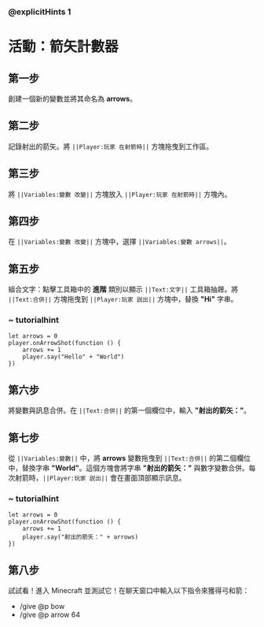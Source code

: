 ### @explicitHints 1

# 活動：箭矢計數器

## 第一步  
創建一個新的變數並將其命名為 **arrows**。

## 第二步  
記錄射出的箭矢。將 ``||Player:玩家 在射箭時||`` 方塊拖曳到工作區。

## 第三步  
將 ``||Variables:變數 改變||`` 方塊放入 ``||Player:玩家 在射箭時||`` 方塊內。

## 第四步  
在 ``||Variables:變數 改變||`` 方塊中，選擇 ``||Variables:變數 arrows||``。

## 第五步  
組合文字：點擊工具箱中的 **進階** 類別以顯示 ``||Text:文字||`` 工具箱抽屜。將 ``||Text:合併||`` 方塊拖曳到 ``||Player:玩家 説出||`` 方塊中，替換 **"Hi"** 字串。

### ~ tutorialhint
```blocks
let arrows = 0
player.onArrowShot(function () {
    arrows += 1
    player.say("Hello" + "World")
})
```

## 第六步  
將變數與訊息合併。在 ``||Text:合併||`` 的第一個欄位中，輸入 **"射出的箭矢："**。

## 第七步  
從 ``||Variables:變數||`` 中，將 **arrows** 變數拖曳到 ``||Text:合併||`` 的第二個欄位中，替換字串 **"World"**。這個方塊會將字串 **"射出的箭矢："** 與數字變數合併。每次射箭時，``||Player:玩家 説出||`` 會在畫面頂部顯示訊息。

### ~ tutorialhint
```blocks
let arrows = 0
player.onArrowShot(function () {
    arrows += 1
    player.say("射出的箭矢：" + arrows)
})
```

## 第八步  
試試看！進入 Minecraft 並測試它！在聊天窗口中輸入以下指令來獲得弓和箭：
* /give @p bow
* /give @p arrow 64
